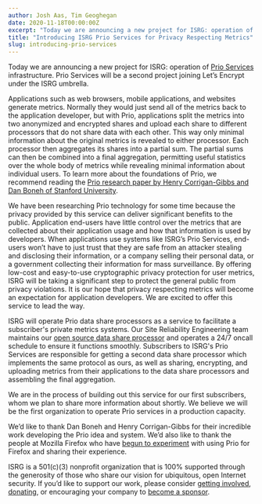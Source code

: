 ```yaml
---
author: Josh Aas, Tim Geoghegan
date: 2020-11-18T00:00:00Z
excerpt: "Today we are announcing a new project for ISRG: operation of Prio Services infrastructure. Prio Services will be a second project joining Let’s Encrypt under the ISRG umbrella."
title: "Introducing ISRG Prio Services for Privacy Respecting Metrics"
slug: introducing-prio-services
---
```


Today we are announcing a new project for ISRG: operation of [Prio Services](https://www.abetterinternet.org/prio/) infrastructure. Prio Services will be a second project joining Let’s Encrypt under the ISRG umbrella.

Applications such as web browsers, mobile applications, and websites generate metrics. Normally they would just send all of the metrics back to the application developer, but with Prio, applications split the metrics into two anonymized and encrypted shares and upload each share to different processors that do not share data with each other. This way only minimal information about the original metrics is revealed to either processor. Each processor then aggregates its shares into a partial sum. The partial sums can then be combined into a final aggregation, permitting useful statistics over the whole body of metrics while revealing minimal information about individual users. To learn more about the foundations of Prio, we recommend reading the [Prio research paper by Henry Corrigan-Gibbs and Dan Boneh of Stanford University](https://crypto.stanford.edu/prio/paper.pdf).

We have been researching Prio technology for some time because the privacy provided by this service can deliver significant benefits to the public. Application end-users have little control over the metrics that are collected about their application usage and how that information is used by developers. When applications use systems like ISRG’s Prio Services, end-users won’t have to just trust that they are safe from an attacker stealing and disclosing their information, or a company selling their personal data, or a government collecting their information for mass surveillance. By offering low-cost and easy-to-use cryptographic privacy protection for user metrics, ISRG will be taking a significant step to protect the general public from privacy violations. It is our hope that privacy respecting metrics will become an expectation for application developers. We are excited to offer this service to lead the way. 

ISRG will operate Prio data share processors as a service to facilitate a subscriber's private metrics systems. Our Site Reliability Engineering team maintains our [open source data share processor](https://github.com/abetterinternet/prio-server) and operates a 24/7 oncall schedule to ensure it functions smoothly. Subscribers to ISRG's Prio Services are responsible for getting a second data share processor which implements the same protocol as ours, as well as sharing, encrypting, and uploading metrics from their applications to the data share processors and assembling the final aggregation.

We are in the process of building out this service for our first subscribers, whom we plan to share more information about shortly. We believe we will be the first organization to operate Prio services in a production capacity.

We’d like to thank Dan Boneh and Henry Corrigan-Gibbs for their incredible work developing the Prio idea and system. We’d also like to thank the people at Mozilla Firefox who have [begun to experiment](https://blog.mozilla.org/security/2019/06/06/next-steps-in-privacy-preserving-telemetry-with-prio/) with using Prio for Firefox and sharing their experience.

ISRG is a 501\(c\)(3) nonprofit organization that is 100% supported through the generosity of those who share our vision for ubiquitous, open Internet security. If you’d like to support our work, please consider [getting involved](https://www.abetterinternet.org/getinvolved/), [donating](https://www.abetterinternet.org/donate/), or encouraging your company to [become a sponsor](https://www.abetterinternet.org/sponsor/).
